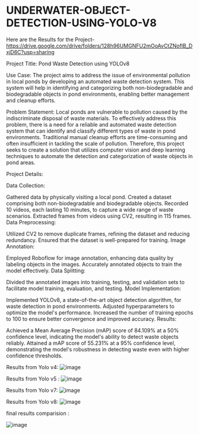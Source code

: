 # UNDERWATER-OBJECT-DETECTION-USING-YOLO-V8
Here are the Results for the Project-https://drive.google.com/drive/folders/128h96UMGNFU2mOoAvCtZNoflB_DxjD6C?usp=sharing

Project Title: Pond Waste Detection using YOLOv8

Use Case:
The project aims to address the issue of environmental pollution in local ponds by developing an automated waste detection system. This system will help in identifying and categorizing both non-biodegradable and biodegradable objects in pond environments, enabling better management and cleanup efforts.

Problem Statement:
Local ponds are vulnerable to pollution caused by the indiscriminate disposal of waste materials. To effectively address this problem, there is a need for a reliable and automated waste detection system that can identify and classify different types of waste in pond environments. Traditional manual cleanup efforts are time-consuming and often insufficient in tackling the scale of pollution. Therefore, this project seeks to create a solution that utilizes computer vision and deep learning techniques to automate the detection and categorization of waste objects in pond areas.

Project Details:

Data Collection:

Gathered data by physically visiting a local pond.
Created a dataset comprising both non-biodegradable and biodegradable objects.
Recorded 10 videos, each lasting 10 minutes, to capture a wide range of waste scenarios.
Extracted frames from videos using CV2, resulting in 115 frames.
Data Preprocessing:

Utilized CV2 to remove duplicate frames, refining the dataset and reducing redundancy.
Ensured that the dataset is well-prepared for training.
Image Annotation:

Employed Roboflow for image annotation, enhancing data quality by labeling objects in the images.
Accurately annotated objects to train the model effectively.
Data Splitting:

Divided the annotated images into training, testing, and validation sets to facilitate model training, evaluation, and testing.
Model Implementation:

Implemented YOLOv8, a state-of-the-art object detection algorithm, for waste detection in pond environments.
Adjusted hyperparameters to optimize the model's performance.
Increased the number of training epochs to 100 to ensure better convergence and improved accuracy.
Results:

Achieved a Mean Average Precision (mAP) score of 84.109% at a 50% confidence level, indicating the model's ability to detect waste objects reliably.
Attained a mAP score of 55.231% at a 95% confidence level, demonstrating the model's robustness in detecting waste even with higher confidence thresholds.

Results from Yolo v4:
![image](https://github.com/akshatsingh523/Underwater-Object-Detection/assets/49590899/d12574e1-49ad-4716-931c-a4480c8c3a15)

Results from Yolo v5 :
![image](https://github.com/akshatsingh523/Underwater-Object-Detection/assets/49590899/1123e6a0-3613-4635-a426-3bc8652964c0)

Results from Yolo v7:
![image](https://github.com/akshatsingh523/Underwater-Object-Detection/assets/49590899/c0056a2b-1aa7-4a19-82f0-29fba5910c39)

Results from Yolo v8:
![image](https://github.com/akshatsingh523/Underwater-Object-Detection/assets/49590899/6f4a6942-98e8-42b9-8efc-ae23f65f1e9a)

final results comparision :



![image](https://github.com/akshatsingh523/Underwater-Object-Detection/assets/49590899/b7a108cd-db46-4acd-950f-d2c3f1afc235)





